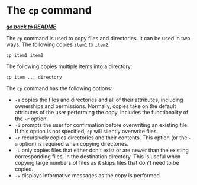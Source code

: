 # The `cp` command

[***go back to README***](/README.md)

The `cp` command is used to copy files and directories. It can be used in two
ways. The following copies `item1` to `item2`:

    cp item1 item2

The following copies multiple items into a directory:

    cp item ... directory

The `cp` command has the following options:

- `-a` copies the files and directories and all of their attributes, including
  ownerships and permissions. Normally, copies take on the default attributes
  of the user performing the copy. Includes the functionality of the `-r`
  option.
- `-i`  prompts the user for confirmation before overwriting an existing file.
  If this option is not specified, `cp` will silently overwrite files. 
- `-r` recursively copies directories and their contents. This option (or the
  `-a` option) is required when copying directories.
- `-u` only copies files that either don't exist or are newer than the existing
  corresponding files, in the destination directory. This is useful when
  copying large numbers of files as it skips files that don't need to be
  copied.
- `-v` displays informative messages as the copy is performed.

